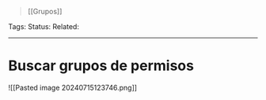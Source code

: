 > [[Grupos]]

Tags: 
Status: 
Related: 

___

# Buscar grupos de permisos

![[Pasted image 20240715123746.png]]